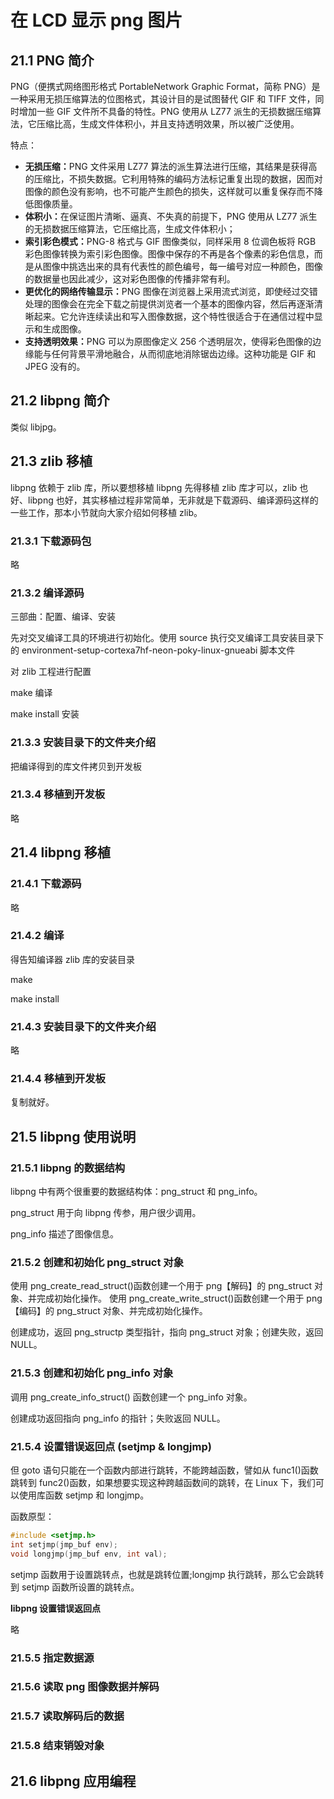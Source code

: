 # 在 LCD 显示 png 图片

## 21.1 PNG 简介

PNG（便携式网络图形格式 PortableNetwork Graphic Format，简称 PNG）是一种采用无损压缩算法的位图格式，其设计目的是试图替代 GIF 和 TIFF 文件，同时增加一些 GIF 文件所不具备的特性。PNG 使用从 LZ77 派生的无损数据压缩算法，它压缩比高，生成文件体积小，并且支持透明效果，所以被广泛使用。

特点：

- <b>无损压缩：</b>PNG 文件采用 LZ77 算法的派生算法进行压缩，其结果是获得高的压缩比，不损失数据。它利用特殊的编码方法标记重复出现的数据，因而对图像的颜色没有影响，也不可能产生颜色的损失，这样就可以重复保存而不降低图像质量。
- <b>体积小：</b>在保证图片清晰、逼真、不失真的前提下，PNG 使用从 LZ77 派生的无损数据压缩算法，它压缩比高，生成文件体积小；
- <b>索引彩色模式：</b>PNG-8 格式与 GIF 图像类似，同样采用 8 位调色板将 RGB 彩色图像转换为索引彩色图像。图像中保存的不再是各个像素的彩色信息，而是从图像中挑选出来的具有代表性的颜色编号，每一编号对应一种颜色，图像的数据量也因此减少，这对彩色图像的传播非常有利。
- <b>更优化的网络传输显示：</b>PNG 图像在浏览器上采用流式浏览，即使经过交错处理的图像会在完全下载之前提供浏览者一个基本的图像内容，然后再逐渐清晰起来。它允许连续读出和写入图像数据，这个特性很适合于在通信过程中显示和生成图像。
- <b>支持透明效果：</b>PNG 可以为原图像定义 256 个透明层次，使得彩色图像的边缘能与任何背景平滑地融合，从而彻底地消除锯齿边缘。这种功能是 GIF 和 JPEG 没有的。

## 21.2 libpng 简介

类似 libjpg。

## 21.3 zlib 移植

libpng 依赖于 zlib 库，所以要想移植 libpng 先得移植 zlib 库才可以，zlib 也好、libpng 也好，其实移植过程非常简单，无非就是下载源码、编译源码这样的一些工作，那本小节就向大家介绍如何移植 zlib。

### 21.3.1 下载源码包

略

### 21.3.2 编译源码

三部曲：配置、编译、安装

先对交叉编译工具的环境进行初始化。使用 source 执行交叉编译工具安装目录下的 environment-setup-cortexa7hf-neon-poky-linux-gnueabi 脚本文件

对 zlib 工程进行配置

make 编译

make install 安装

### 21.3.3 安装目录下的文件夹介绍

把编译得到的库文件拷贝到开发板

### 21.3.4 移植到开发板

略

## 21.4 libpng 移植

### 21.4.1 下载源码

略

### 21.4.2 编译

得告知编译器 zlib 库的安装目录

make

make install

### 21.4.3 安装目录下的文件夹介绍

略

### 21.4.4 移植到开发板

复制就好。

## 21.5 libpng 使用说明

### 21.5.1 libpng 的数据结构

libpng 中有两个很重要的数据结构体：png_struct 和 png_info。

png_struct 用于向 libpng 传参，用户很少调用。

png_info 描述了图像信息。

### 21.5.2 创建和初始化 png_struct 对象

使用 png_create_read_struct()函数创建一个用于 png【解码】的 png_struct 对象、并完成初始化操作。
使用 png_create_write_struct()函数创建一个用于 png【编码】的 png_struct 对象、并完成初始化操作。

创建成功，返回 png_structp 类型指针，指向 png_struct 对象；创建失败，返回 NULL。

### 21.5.3 创建和初始化 png_info 对象

调用 png_create_info_struct() 函数创建一个 png_info 对象。

创建成功返回指向 png_info 的指针；失败返回 NULL。

### 21.5.4 设置错误返回点 (setjmp & longjmp)

但 goto 语句只能在一个函数内部进行跳转，不能跨越函数，譬如从 func1()函数跳转到 func2()函数，如果想要实现这种跨越函数间的跳转，在 Linux 下，我们可以使用库函数 setjmp 和 longjmp。

函数原型：
``` c
#include <setjmp.h>
int setjmp(jmp_buf env);
void longjmp(jmp_buf env, int val);
```

setjmp 函数用于设置跳转点，也就是跳转位置;longjmp 执行跳转，那么它会跳转到 setjmp 函数所设置的跳转点。

<b>libpng 设置错误返回点</b>

略

### 21.5.5 指定数据源

### 21.5.6 读取 png 图像数据并解码

### 21.5.7 读取解码后的数据

### 21.5.8 结束销毁对象

## 21.6 libpng 应用编程